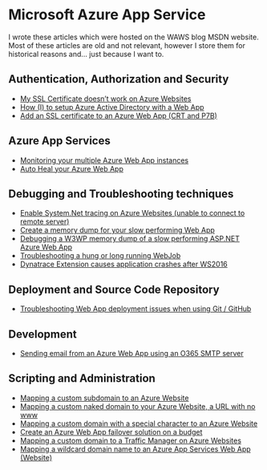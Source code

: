 # Microsoft Azure App Service 

I wrote these articles which were hosted on the WAWS blog MSDN website.  Most of these articles are old and not relevant, however I store them for historical reasons and... just because I want to.

## Authentication, Authorization and Security
+ [My SSL Certificate doesn’t work on Azure Websites][AAS1]
+ [How (I) to setup Azure Active Directory with a Web App][AAS2]
+ [Add an SSL certificate to an Azure Web App (CRT and P7B)][AAS3]

## Azure App Services
+ [Monitoring your multiple Azure Web App instances][AZA1]
+ [Auto Heal your Azure Web App][AZA2]

## Debugging and Troubleshooting techniques
+ [Enable System.Net tracing on Azure Websites (unable to connect to remote server)][DTT1]
+ [Create a memory dump for your slow performing Web App][DTT2]
+ [Debugging a W3WP memory dump of a slow performing ASP.NET Azure Web App][DTT3]
+ [Troubleshooting a hung or long running WebJob][DTT4]
+ [Dynatrace Extension causes application crashes after WS2016][DTT5]

## Deployment and Source Code Repository
+ [Troubleshooting Web App deployment issues when using Git / GitHub][DSCR1]

## Development
+ [Sending email from an Azure Web App using an O365 SMTP server][DEV1]

## Scripting and Administration
+ [Mapping a custom subdomain to an Azure Website][SAA1]
+ [Mapping a custom naked domain to your Azure Website, a URL with no www][SAA2]
+ [Mapping a custom domain with a special character to an Azure Website][SAA3]
+ [Create an Azure Web App failover solution on a budget][SAA4]
+ [Mapping a custom domain to a Traffic Manager on Azure Websites][SAA5]
+ [Mapping a wildcard domain name to an Azure App Services Web App (Website)][SAA6]


[AAS1]: 2014/2014-12-my-ssl-certificate-doesnt-work-on-azure-websites.md
[AAS2]: 2015/2015-04-how-i-to-setup-azure-active-directory-with-a-web-app.md
[AAS3]: 2015/2015-12-add-an-ssl-certificate-to-an-azure-web-app-crt-and-p7b.md

[AZA1]: 2015/2015-11-monitoring-your-multiple-azure-web-app-instances.md
[AZA2]: 2015/2015-11-auto-heal-your-azure-web-app.md

[DTT1]: 2014/2014-11-enable-system-net-tracing-on-azure-websites-unable-to-connect-to-remote-server.md
[DTT2]: 2015/2015-07-create-a-memory-dump-for-your-slow-performing-web-app.md
[DTT3]: 2015/2015-07-debugging-a-w3wp-memory-dump-of-a-slow-performing-asp-net-azure-web-app.md
[DTT4]: 2016/2016-02-troubleshooting-a-hung-or-long-running-webjob.md
[DTT5]: 2016/2017-12-dynatrace-extension-causes-application-crashes-after-ws2016.md

[DSCR1]: 2015/2015-08-troubleshooting-web-app-deployment-issues-when-using-git-github.md

[DEV1]: 2015/2015-10-sending-email-from-an-azure-web-app-using-an-o365-smtp-server.md

[SAA1]: 2014/2014-10-mapping-a-custom-subdomain-to-an-azure-website.md
[SAA2]: 2014/2014-10-mapping-a-custom-naked-domain-to-your-azure-website-a-url-with-no-www.md
[SAA3]: 2014/2014-10-mapping-a-custom-domain-with-a-special-character-to-an-azure-website.md
[SAA4]: 2015/2015-06-create-an-azure-web-app-failover-solution-on-a-budget.md
[SAA5]: 2014/2014-09-mapping-a-custom-domain-to-a-traffic-manager-on-azure-websites.md
[SAA6]: 2015/2015-12-mapping-a-wildcard-domain-name-to-an-azure-app-services-web-app-website.md
